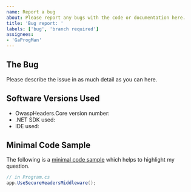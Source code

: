 ```yaml
---
name: Report a bug
about: Please report any bugs with the code or documentation here.
title: 'Bug report: '
labels: ['bug', 'branch required']
assignees: 
- 'GaProgMan'
---
```


## The Bug

Please describe the issue in as much detail as you can here.

## Software Versions Used

- OwaspHeaders.Core version number: 
- .NET SDK used: 
- IDE used: 

## Minimal Code Sample

The following is a [minimal code sample](https://gaprogman.github.io/OwaspHeaders.Core/Minimal-Code-Sample/) which helps to highlight my question.

```cs
// in Program.cs
app.UseSecureHeadersMiddleware();
```
